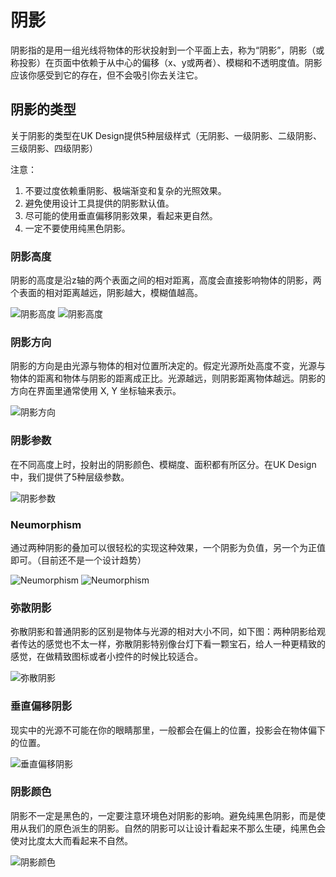# 阴影
阴影指的是用一组光线将物体的形状投射到一个平面上去，称为“阴影”，阴影（或称投影）在页面中依赖于从中心的偏移（x、y或两者）、模糊和不透明度值。阴影应该你感受到它的存在，但不会吸引你去关注它。

## 阴影的类型
关于阴影的类型在UK Design提供5种层级样式（无阴影、一级阴影、二级阴影、三级阴影、四级阴影）

注意：

 1. 不要过度依赖重阴影、极端渐变和复杂的光照效果。
 2. 避免使用设计工具提供的阴影默认值。
 3. 尽可能的使用垂直偏移阴影效果，看起来更自然。
 4. 一定不要使用纯黑色阴影。

### 阴影高度
阴影的高度是沿z轴的两个表面之间的相对距离，高度会直接影响物体的阴影，两个表面的相对距离越远，阴影越大，模糊值越高。

![阴影高度](resource:assets/img/shadow/1.png)
![阴影高度](resource:assets/img/shadow/2.png)

### 阴影方向
阴影的方向是由光源与物体的相对位置所决定的。假定光源所处高度不变，光源与物体的距离和物体与阴影的距离成正比。光源越远，则阴影距离物体越远。阴影的方向在界面里通常使用 X, Y 坐标轴来表示。

![阴影方向](resource:assets/img/shadow/3.png)

### 阴影参数
在不同高度上时，投射出的阴影颜色、模糊度、面积都有所区分。在UK Design中，我们提供了5种层级参数。

![阴影参数](resource:assets/img/shadow/4.png)

### Neumorphism
通过两种阴影的叠加可以很轻松的实现这种效果，一个阴影为负值，另一个为正值即可。（目前还不是一个设计趋势）

![Neumorphism](resource:assets/img/shadow/5.png)
![Neumorphism](resource:assets/img/shadow/6.png)

### 弥散阴影
弥散阴影和普通阴影的区别是物体与光源的相对大小不同，如下图：两种阴影给观者传达的感觉也不太一样，弥散阴影特别像台灯下看一颗宝石，给人一种更精致的感觉，在做精致图标或者小控件的时候比较适合。

![弥散阴影](resource:assets/img/shadow/7.png)

### 垂直偏移阴影
现实中的光源不可能在你的眼睛那里，一般都会在偏上的位置，投影会在物体偏下的位置。

![垂直偏移阴影](resource:assets/img/shadow/8.png)

### 阴影颜色
阴影不一定是黑色的，一定要注意环境色对阴影的影响。避免纯黑色阴影，而是使用从我们的原色派生的阴影。自然的阴影可以让设计看起来不那么生硬，纯黑色会使对比度太大而看起来不自然。

![阴影颜色](resource:assets/img/shadow/9.png)


